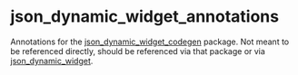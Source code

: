 # json_dynamic_widget_annotations

Annotations for the [json_dynamic_widget_codegen](https://pub.dev/packages/json_dynamic_widget_codegen) package.  Not meant to be referenced directly, should be referenced via that package or via [json_dynamic_widget](https://pub.dev/packages/json_dynamic_widget).